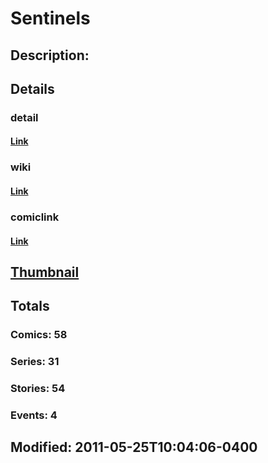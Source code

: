 # Sentinels
## Description: 
## Details
### detail
#### [Link](http://marvel.com/characters/2047/sentinels?utm_campaign=apiRef&utm_source=225578a89fc76f3d20fbffda5d17a88d)
### wiki
#### [Link](http://marvel.com/universe/sentinels?utm_campaign=apiRef&utm_source=225578a89fc76f3d20fbffda5d17a88d)
### comiclink
#### [Link](http://marvel.com/comics/characters/1011323/sentinels?utm_campaign=apiRef&utm_source=225578a89fc76f3d20fbffda5d17a88d)
## [Thumbnail](http://i.annihil.us/u/prod/marvel/i/mg/4/50/4ce5a66693659.jpg)
## Totals
### Comics: 58
### Series: 31
### Stories: 54
### Events: 4
## Modified: 2011-05-25T10:04:06-0400